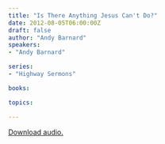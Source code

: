 ```yaml
---
title: "Is There Anything Jesus Can't Do?"
date: 2012-08-05T06:00:00Z
draft: false
author: "Andy Barnard"
speakers:
- "Andy Barnard"

series:
- "Highway Sermons"

books:

topics:

---
```

[Download audio.](https://s3.amazonaws.com/highway/sermons/2012_08/05_Is_There_Anything_Jesus_Cant_Do.mp3)